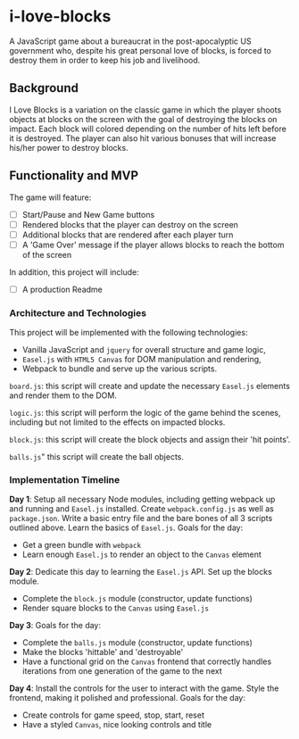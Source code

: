 # i-love-blocks

A JavaScript game about a bureaucrat in the post-apocalyptic US government who, despite his great personal love of blocks, is forced to destroy them in order to keep his job and livelihood.

## Background

I Love Blocks is a variation on the classic game in which the player shoots objects at blocks on the screen with the goal of destroying the blocks on impact.  Each block will colored depending on the number of hits left before it is destroyed. The player can also hit various bonuses that will increase his/her power to destroy blocks.

## Functionality and MVP

The game will feature:

- [ ] Start/Pause and New Game buttons
- [ ] Rendered blocks that the player can destroy on the screen
- [ ] Additional blocks that are rendered after each player turn
- [ ] A 'Game Over' message if the player allows blocks to reach the bottom of the screen

In addition, this project will include:

- [ ] A production Readme

### Architecture and Technologies 

This project will be implemented with the following technologies:

- Vanilla JavaScript and `jquery` for overall structure and game logic,
- `Easel.js` with `HTML5 Canvas` for DOM manipulation and rendering,
- Webpack to bundle and serve up the various scripts.

`board.js`: this script will create and update the necessary `Easel.js` elements and render them to the DOM.

`logic.js`: this script will perform the logic of the game behind the scenes, including but not limited to the effects on impacted blocks.

`block.js`: this script will create the block objects and assign their 'hit points'.

`balls.js`" this script will create the ball objects.

### Implementation Timeline

**Day 1**: Setup all necessary Node modules, including getting webpack up and running and `Easel.js` installed.  Create `webpack.config.js` as well as `package.json`.  Write a basic entry file and the bare bones of all 3 scripts outlined above.  Learn the basics of `Easel.js`.  Goals for the day:

- Get a green bundle with `webpack`
- Learn enough `Easel.js` to render an object to the `Canvas` element

**Day 2**: Dedicate this day to learning the `Easel.js` API.  Set up the blocks module.

- Complete the `block.js` module (constructor, update functions)
- Render square blocks to the `Canvas` using `Easel.js`

**Day 3**:  Goals for the day:

- Complete the `balls.js` module (constructor, update functions)
- Make the blocks 'hittable' and 'destroyable'
- Have a functional grid on the `Canvas` frontend that correctly handles iterations from one generation of the game to the next

**Day 4**: Install the controls for the user to interact with the game.  Style the frontend, making it polished and professional.  Goals for the day:

- Create controls for game speed, stop, start, reset
- Have a styled `Canvas`, nice looking controls and title
